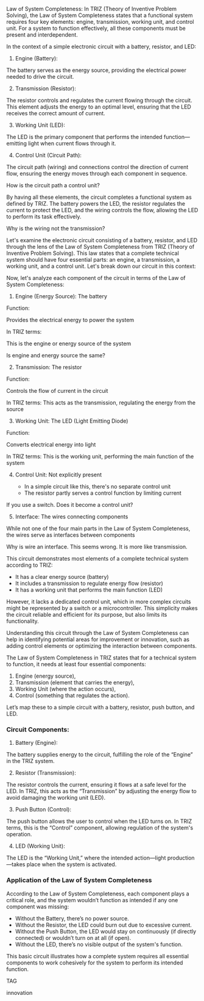 Law of System Completeness: In TRIZ (Theory of Inventive Problem Solving), the Law of System Completeness states that a functional system requires four key elements: engine, transmission, working unit, and control unit. For a system to function effectively, all these components must be present and interdependent.

In the context of a simple electronic circuit with a battery, resistor, and LED:

1. Engine (Battery): 

The battery serves as the energy source, providing the electrical power needed to drive the circuit.

2. Transmission (Resistor): 

The resistor controls and regulates the current flowing through the circuit. This element adjusts the energy to an optimal level, ensuring that the LED receives the correct amount of current.

3. Working Unit (LED): 

The LED is the primary component that performs the intended function—emitting light when current flows through it.

4. Control Unit (Circuit Path): 

The circuit path (wiring) and connections control the direction of current flow, ensuring the energy moves through each component in sequence.

How is the circuit path a control unit?

By having all these elements, the circuit completes a functional system as defined by TRIZ. The battery powers the LED, the resistor regulates the current to protect the LED, and the wiring controls the flow, allowing the LED to perform its task effectively.

Why is the wiring not the transmission?

Let's examine the electronic circuit consisting of a battery, resistor, and LED through the lens of the Law of System Completeness from TRIZ (Theory of Inventive Problem Solving). This law states that a complete technical system should have four essential parts: an engine, a transmission, a working unit, and a control unit. Let's break down our circuit in this context:

Now, let's analyze each component of the circuit in terms of the Law of System Completeness:

1. Engine (Energy Source): The battery

Function: 

Provides the electrical energy to power the system

In TRIZ terms: 

This is the engine or energy source of the system

Is engine and energy source the same?

2. Transmission: The resistor

Function: 

Controls the flow of current in the circuit

In TRIZ terms: This acts as the transmission, regulating the energy from the source

3. Working Unit: The LED (Light Emitting Diode)

Function: 

Converts electrical energy into light

In TRIZ terms: This is the working unit, performing the main function of the system

4. Control Unit: Not explicitly present

   - In a simple circuit like this, there's no separate control unit
   - The resistor partly serves a control function by limiting current

If you use a switch. Does it become a control unit?

5. Interface: The wires connecting components

While not one of the four main parts in the Law of System Completeness, the wires serve as interfaces between components

Why is wire an interface. This seems wrong. It is more like transmission.

This circuit demonstrates most elements of a complete technical system according to TRIZ:

- It has a clear energy source (battery)
- It includes a transmission to regulate energy flow (resistor)
- It has a working unit that performs the main function (LED)

However, it lacks a dedicated control unit, which in more complex circuits might be represented by a switch or a microcontroller. This simplicity makes the circuit reliable and efficient for its purpose, but also limits its functionality.

Understanding this circuit through the Law of System Completeness can help in identifying potential areas for improvement or innovation, such as adding control elements or optimizing the interaction between components.

The Law of System Completeness in TRIZ states that for a technical system to function, it needs at least four essential components:

1. Engine (energy source),
2. Transmission (element that carries the energy),
3. Working Unit (where the action occurs),
4. Control (something that regulates the action).

Let’s map these to a simple circuit with a battery, resistor, push button, and LED.

### Circuit Components:

1. Battery (Engine): 

The battery supplies energy to the circuit, fulfilling the role of the “Engine” in the TRIZ system.

2. Resistor (Transmission): 

The resistor controls the current, ensuring it flows at a safe level for the LED. In TRIZ, this acts as the “Transmission” by adjusting the energy flow to avoid damaging the working unit (LED).

3. Push Button (Control): 

The push button allows the user to control when the LED turns on. In TRIZ terms, this is the “Control” component, allowing regulation of the system's operation.

4. LED (Working Unit): 

The LED is the “Working Unit,” where the intended action—light production—takes place when the system is activated.

### Application of the Law of System Completeness

According to the Law of System Completeness, each component plays a critical role, and the system wouldn’t function as intended if any one component was missing:

- Without the Battery, there’s no power source.
- Without the Resistor, the LED could burn out due to excessive current.
- Without the Push Button, the LED would stay on continuously (if directly connected) or wouldn’t turn on at all (if open).
- Without the LED, there’s no visible output of the system's function.

This basic circuit illustrates how a complete system requires all essential components to work cohesively for the system to perform its intended function.

TAG

innovation
